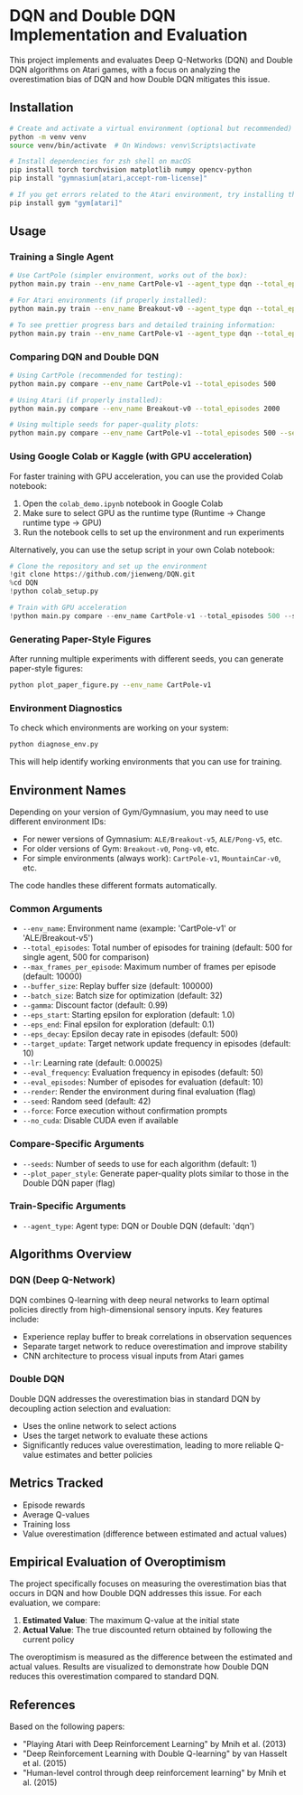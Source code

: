# DQN and Double DQN Implementation and Evaluation

This project implements and evaluates Deep Q-Networks (DQN) and Double DQN algorithms on Atari games, with a focus on analyzing the overestimation bias of DQN and how Double DQN mitigates this issue.

## Installation

```bash
# Create and activate a virtual environment (optional but recommended)
python -m venv venv
source venv/bin/activate  # On Windows: venv\Scripts\activate

# Install dependencies for zsh shell on macOS
pip install torch torchvision matplotlib numpy opencv-python
pip install "gymnasium[atari,accept-rom-license]"

# If you get errors related to the Atari environment, try installing the classic gym package as a fallback:
pip install gym "gym[atari]"
```

## Usage

### Training a Single Agent
 
```bash
# Use CartPole (simpler environment, works out of the box):
python main.py train --env_name CartPole-v1 --agent_type dqn --total_episodes 500

# For Atari environments (if properly installed):
python main.py train --env_name Breakout-v0 --agent_type dqn --total_episodes 2000

# To see prettier progress bars and detailed training information:
python main.py train --env_name CartPole-v1 --agent_type dqn --total_episodes 500 --eval_frequency 50
```

### Comparing DQN and Double DQN

```bash
# Using CartPole (recommended for testing):
python main.py compare --env_name CartPole-v1 --total_episodes 500

# Using Atari (if properly installed):
python main.py compare --env_name Breakout-v0 --total_episodes 2000

# Using multiple seeds for paper-quality plots:
python main.py compare --env_name CartPole-v1 --total_episodes 500 --seeds 5 --plot_paper_style
```

### Using Google Colab or Kaggle (with GPU acceleration)

For faster training with GPU acceleration, you can use the provided Colab notebook:

1. Open the `colab_demo.ipynb` notebook in Google Colab
2. Make sure to select GPU as the runtime type (Runtime → Change runtime type → GPU)
3. Run the notebook cells to set up the environment and run experiments

Alternatively, you can use the setup script in your own Colab notebook:

```python
# Clone the repository and set up the environment
!git clone https://github.com/jienweng/DQN.git
%cd DQN
!python colab_setup.py

# Train with GPU acceleration
!python main.py compare --env_name CartPole-v1 --total_episodes 500 --seeds 3
```

### Generating Paper-Style Figures

After running multiple experiments with different seeds, you can generate paper-style figures:

```bash
python plot_paper_figure.py --env_name CartPole-v1
```

### Environment Diagnostics

To check which environments are working on your system:

```bash
python diagnose_env.py
```

This will help identify working environments that you can use for training.

## Environment Names

Depending on your version of Gym/Gymnasium, you may need to use different environment IDs:

-   For newer versions of Gymnasium: `ALE/Breakout-v5`, `ALE/Pong-v5`, etc.
-   For older versions of Gym: `Breakout-v0`, `Pong-v0`, etc.
-   For simple environments (always work): `CartPole-v1`, `MountainCar-v0`, etc.

The code handles these different formats automatically.


### Common Arguments

-   `--env_name`: Environment name (example: 'CartPole-v1' or 'ALE/Breakout-v5')
-   `--total_episodes`: Total number of episodes for training (default: 500 for single agent, 500 for comparison)
-   `--max_frames_per_episode`: Maximum number of frames per episode (default: 10000)
-   `--buffer_size`: Replay buffer size (default: 100000)
-   `--batch_size`: Batch size for optimization (default: 32)
-   `--gamma`: Discount factor (default: 0.99)
-   `--eps_start`: Starting epsilon for exploration (default: 1.0)
-   `--eps_end`: Final epsilon for exploration (default: 0.1)
-   `--eps_decay`: Epsilon decay rate in episodes (default: 500)
-   `--target_update`: Target network update frequency in episodes (default: 10)
-   `--lr`: Learning rate (default: 0.00025)
-   `--eval_frequency`: Evaluation frequency in episodes (default: 50)
-   `--eval_episodes`: Number of episodes for evaluation (default: 10)
-   `--render`: Render the environment during final evaluation (flag)
-   `--seed`: Random seed (default: 42)
-   `--force`: Force execution without confirmation prompts
-   `--no_cuda`: Disable CUDA even if available

### Compare-Specific Arguments

-   `--seeds`: Number of seeds to use for each algorithm (default: 1)
-   `--plot_paper_style`: Generate paper-quality plots similar to those in the Double DQN paper (flag)

### Train-Specific Arguments

-   `--agent_type`: Agent type: DQN or Double DQN (default: 'dqn')

## Algorithms Overview

### DQN (Deep Q-Network)

DQN combines Q-learning with deep neural networks to learn optimal policies directly from high-dimensional sensory inputs. Key features include:

-   Experience replay buffer to break correlations in observation sequences
-   Separate target network to reduce overestimation and improve stability
-   CNN architecture to process visual inputs from Atari games

### Double DQN

Double DQN addresses the overestimation bias in standard DQN by decoupling action selection and evaluation:

-   Uses the online network to select actions
-   Uses the target network to evaluate these actions
-   Significantly reduces value overestimation, leading to more reliable Q-value estimates and better policies

## Metrics Tracked

-   Episode rewards
-   Average Q-values
-   Training loss
-   Value overestimation (difference between estimated and actual values)

## Empirical Evaluation of Overoptimism

The project specifically focuses on measuring the overestimation bias that occurs in DQN and how Double DQN addresses this issue. For each evaluation, we compare:

1.  **Estimated Value**: The maximum Q-value at the initial state
2.  **Actual Value**: The true discounted return obtained by following the current policy

The overoptimism is measured as the difference between the estimated and actual values. Results are visualized to demonstrate how Double DQN reduces this overestimation compared to standard DQN.

## References

Based on the following papers:

-   "Playing Atari with Deep Reinforcement Learning" by Mnih et al. (2013)
-   "Deep Reinforcement Learning with Double Q-learning" by van Hasselt et al. (2015)
-   "Human-level control through deep reinforcement learning" by Mnih et al. (2015)